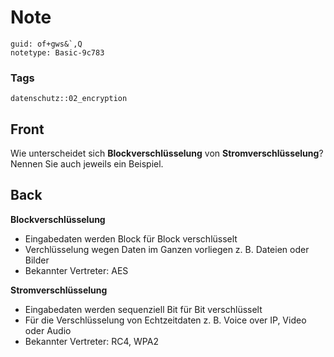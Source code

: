 # Note
```
guid: of+gws&`,Q
notetype: Basic-9c783
```

### Tags
```
datenschutz::02_encryption
```

## Front
Wie unterscheidet sich <b>Blockverschlüsselung</b> von
<b>Stromverschlüsselung</b>? Nennen Sie auch jeweils ein Beispiel.

## Back
<b>Blockverschlüsselung</b>
<ul>
  <li>Eingabedaten werden Block für Block verschlüsselt
  <li>Verchlüsselung wegen Daten im Ganzen vorliegen z. B. Dateien
  oder Bilder
  <li>Bekannter Vertreter: AES
</ul><b>Stromverschlüsselung</b>
<ul>
  <li>Eingabedaten werden sequenziell Bit für Bit verschlüsselt
  <li>Für die Verschlüsselung von Echtzeitdaten z. B. Voice over
  IP, Video oder Audio
  <li>Bekannter Vertreter: RC4, WPA2
</ul>
